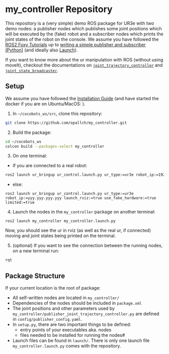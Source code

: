 # my_controller Repository

This repository is a (very simple) demo ROS package for UR3e with two demo nodes: a publisher nodes which publishes some joint positions which will be executed by the (fake) robot and a subscriber nodes which prints the joint states of the robot on the console. We assume you have followed the [ROS2 Foxy Tutorials](https://docs.ros.org/en/foxy/Tutorials.html) up to [writing a simple publisher and subscriber (Python)](https://docs.ros.org/en/foxy/Tutorials/Beginner-Client-Libraries/Writing-A-Simple-Py-Publisher-And-Subscriber.html) (and ideally also [Launch](https://docs.ros.org/en/foxy/Tutorials/Intermediate/Launch/Launch-Main.html)).

If you want to know more about the ur manipulation with ROS (without using moveIt), checkout the documentations on [`joint_trajectory_controller`](https://control.ros.org/master/doc/ros2_controllers/joint_trajectory_controller/doc/userdoc.html) and [`joint_state_broadcaster`](https://control.ros.org/master/doc/ros2_controllers/joint_state_broadcaster/doc/userdoc.html).

## Setup
We assume you have followed the [Installation Guide](https://github.com/opallch/ur3e_environment/wiki/Installation-Guide) (and have started the docker if you are on Ubuntu/MacOS: ).
1. In `~/cocobots_ws/src`, clone this repository:
```bash
git clone https://github.com/opallch/my_controller.git
``` 
2. Build the package:
```bash
cd ~/cocobots_ws
colcon build --packages-select my_controller
``` 
3. On one terminal:
- If you are connected to a real robot:
```bash
ros2 launch ur_bringup ur_control.launch.py ur_type:=ur3e robot_ip:=192.168.0.4 launch_rviz:=true reverse_ip:=<your IP address> limited:=true
```
- else:
```
ros2 launch ur_bringup ur_control.launch.py ur_type:=ur3e robot_ip:=yyy.yyy.yyy.yyy launch_rviz:=true use_fake_hardware:=true limited:=true
```

4. Launch the nodes in the `my_controller` package on another terminal:
```
ros2 launch my_controller my_controller.launch.py
```
Now, you should see the ur in rviz (as well as the real ur, if connected) moving and joint states being printed on the terminal.

5. (optional) If you want to see the connection between the running nodes, on a new terminal run:
```bash
rqt
```

## Package Structure
If your current location is the root of package:
- All self-written nodes are located in `my_controller/`
- Dependencies of the nodes should be included in `package.xml`
- The joint positions and other parameters used by `my_controller/publisher_joint_trajectory_controller.py` are defined in `config/publisher_config.yaml`.
- In `setup.py`, there are two important things to be defined:
    - entry points of your executables aka. nodes
    - files needed to be installed for running the nodes#
- Launch files can be found in `launch/`. There is only one launch file `my_controller.launch.py` comes with the repository.